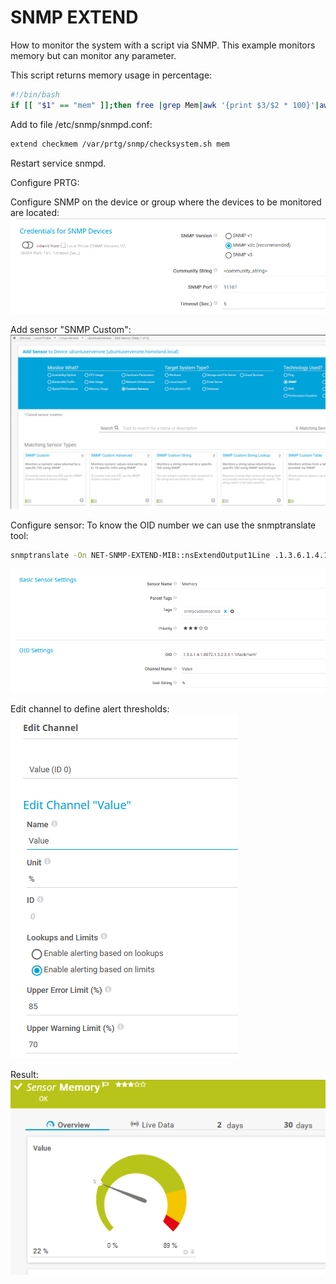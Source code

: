 # SNMP EXTEND
How to monitor the system with a script via SNMP.
This example monitors memory but can monitor any parameter.

This script returns memory usage in percentage:

```sh
#!/bin/bash
if [[ "$1" == "mem" ]];then free |grep Mem|awk '{print $3/$2 * 100}'|awk -F"." '{printf $1}';fi
```
Add to file /etc/snmp/snmpd.conf:
```sh
extend checkmem /var/prtg/snmp/checksystem.sh mem
```
Restart service snmpd.

Configure PRTG:

Configure SNMP on the device or group where the devices to be monitored are located:
![Screenshot](assets/image-1.png)

Add sensor "SNMP Custom":
![Screenshot](assets/image-2.png)

Configure sensor:
To know the OID number we can use the snmptranslate tool:
```sh
snmptranslate -On NET-SNMP-EXTEND-MIB::nsExtendOutput1Line .1.3.6.1.4.1.8072.1.3.2.3.1.
```
![Screenshot](assets/image-3.png)

Edit channel to define alert thresholds:\
![Screenshot](assets/image-4.png)

Result:\
![Screenshot](assets/image-5.png)
